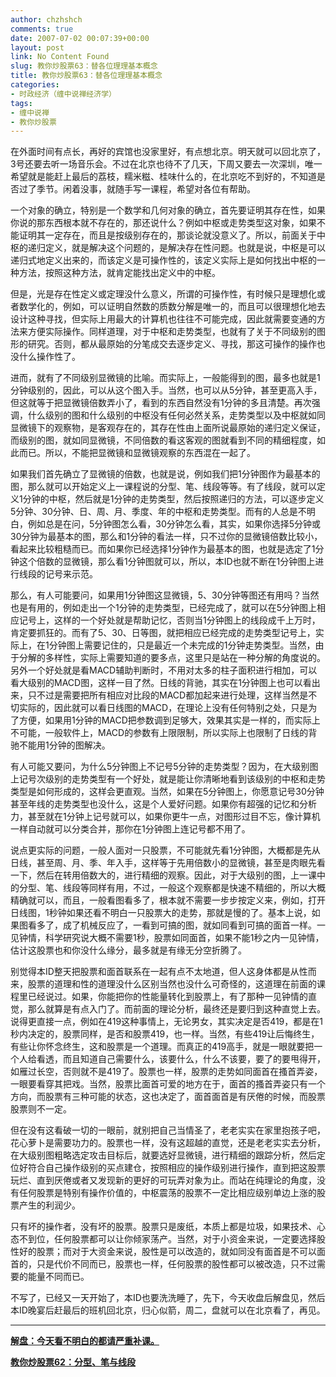 ```yaml
---
author: chzhshch
comments: true
date: 2007-07-02 00:07:39+00:00
layout: post
link: No Content Found
slug: 教你炒股票63：替各位理理基本概念
title: 教你炒股票63：替各位理理基本概念
categories:
- 时政经济（缠中说禅经济学）
tags:
- 缠中说禅
- 教你炒股票
---
```


			

在外面时间有点长，再好的宾馆也没家里好，有点想北京。明天就可以回北京了，3号还要去听一场音乐会。不过在北京也待不了几天，下周又要去一次深圳，唯一希望就是能赶上最后的荔枝，糯米糍、桂味什么的，在北京吃不到好的，不知道是否过了季节。闲着没事，就随手写一课程，希望对各位有帮助。

一个对象的确立，特别是一个数学和几何对象的确立，首先要证明其存在性，如果你说的那东西根本就不存在的，那还说什么？例如中枢或走势类型这对象，如果不能证明其一定存在，而且是按级别存在的，那谈论就没意义了。所以，前面关于中枢的递归定义，就是解决这个问题的，是解决存在性问题。也就是说，中枢是可以递归式地定义出来的，而该定义是可操作性的，该定义实际上是如何找出中枢的一种方法，按照这种方法，就肯定能找出定义中的中枢。

但是，光是存在性定义或定理没什么意义，所谓的可操作性，有时候只是理想化或者数学化的，例如，可以证明自然数的质数分解是唯一的，而且可以很理想化地去设计这种寻找，但实际上用最大的计算机也往往不可能完成，因此就需要变通的方法来方便实际操作。同样道理，对于中枢和走势类型，也就有了关于不同级别的图形的研究。否则，都从最原始的分笔成交去逐步定义、寻找，那这可操作的操作也没什么操作性了。

进而，就有了不同级别显微镜的比喻。而实际上，一般能得到的图，最多也就是1分钟级别的，因此，可以从这个图入手。当然，也可以从5分钟，甚至更高入手，但这就等于把显微镜倍数弄小了，看到的东西自然没有1分钟的多且清楚。再次强调，什么级别的图和什么级别的中枢没有任何必然关系，走势类型以及中枢就如同显微镜下的观察物，是客观存在的，其存在性由上面所说最原始的递归定义保证，而级别的图，就如同显微镜，不同倍数的看这客观的图就看到不同的精细程度，如此而已。所以，不能把显微镜和显微镜观察的东西混在一起了。

如果我们首先确立了显微镜的倍数，也就是说，例如我们把1分钟图作为最基本的图，那么就可以开始定义上一课程说的分型、笔、线段等等。有了线段，就可以定义1分钟的中枢，然后就是1分钟的走势类型，然后按照递归的方法，可以逐步定义5分钟、30分钟、日、周、月、季度、年的中枢和走势类型。而有的人总是不明白，例如总是在问，5分钟图怎么看，30分钟怎么看，其实，如果你选择5分钟或30分钟为最基本的图，那么和1分钟的看法一样，只不过你的显微镜倍数比较小，看起来比较粗糙而已。而如果你已经选择1分钟作为最基本的图，也就是选定了1分钟这个倍数的显微镜，那么看1分钟图就可以，所以，本ID也就不断在1分钟图上进行线段的记号来示范。

那么，有人可能要问，如果用1分钟图这显微镜，5、30分钟等图还有用吗？当然也是有用的，例如走出一个1分钟的走势类型，已经完成了，就可以在5分钟图上相应记号上，这样的一个好处就是帮助记忆，否则当1分钟图上的线段成千上万时，肯定要抓狂的。而有了5、30、日等图，就把相应已经完成的走势类型记号上，实际上，在1分钟图上需要记住的，只是最近一个未完成的1分钟走势类型。当然，由于分解的多样性，实际上需要知道的要多点，这里只是站在一种分解的角度说的。另外一个好处就是看MACD辅助判断时，不用对太多的柱子面积进行相加，可以看大级别的MACD图，这样一目了然。日线的背驰，其实在1分钟图上也可以看出来，只不过是需要把所有相应对比段的MACD都加起来进行处理，这样当然是不切实际的，因此就可以看日线图的MACD，在理论上没有任何特别之处，只是为了方便，如果用1分钟的MACD把参数调到足够大，效果其实是一样的，而实际上不可能，一般软件上，MACD的参数有上限限制，所以实际上也限制了日线的背驰不能用1分钟的图解决。

有人可能又要问，为什么5分钟图上不记号5分钟的走势类型？因为，在大级别图上记号次级别的走势类型有一个好处，就是能让你清晰地看到该级别的中枢和走势类型是如何形成的，这样会更直观。当然，如果在5分钟图上，你愿意记号30分钟甚至年线的走势类型也没什么，这是个人爱好问题。如果你有超强的记忆和分析力，甚至就在1分钟上记号就可以，如果你更牛一点，对图形过目不忘，像计算机一样自动就可以分类合并，那你在1分钟图上连记号都不用了。

说点更实际的问题，一般人面对一只股票，不可能就先看1分钟图，大概都是先从日线，甚至周、月、季、年入手，这样等于先用倍数小的显微镜，甚至是肉眼先看一下，然后在转用倍数大的，进行精细的观察。因此，对于大级别的图，上一课中的分型、笔、线段等同样有用，不过，一般这个观察都是快速不精细的，所以大概精确就可以，而且，一般看图看多了，根本就不需要一步步按定义来，例如，打开日线图，1秒钟如果还看不明白一只股票大的走势，那就是慢的了。基本上说，如果图看多了，成了机械反应了，一看到可搞的图，就如同看到可搞的面首一样。一见钟情，科学研究说大概不需要1秒，股票如同面首，如果不能1秒之内一见钟情，估计这股票也和你没什么缘分，最多就是有缘无分空折腾了。

别觉得本ID整天把股票和面首联系在一起有点不太地道，但人这身体都是从性而来，股票的道理和性的道理没什么区别当然也没什么可奇怪的，这道理在前面的课程里已经说过。如果，你能把你的性能量转化到股票上，有了那种一见钟情的直觉，那么就算是有点入门了。而前面的理论分析，最终还是要归到这种直觉上去。说得更直接一点，例如在419这种事情上，无论男女，其实决定是否419，都是在1秒内决定的，股票同样，是否和股票419，也一样。当然，有些419让后悔终生，有些让你怀念终生，这和股票是一个道理。而真正的419高手，就是一眼就要把一个人给看透，而且知道自己需要什么，该要什么，什么不该要，要了的要甩得开，如雁过长空，否则就不是419了。股票也一样，股票的走势如同面首在搔首弄姿，一眼要看穿其把戏。当然，股票比面首可爱的地方在于，面首的搔首弄姿只有一个方向，而股票有三种可能的状态，这也决定了，面首面首是有厌倦的时候，而股票股票则不一定。

但在没有这看破一切的一眼前，就别把自己当情圣了，老老实实在家里抱孩子吧，花心萝卜是需要功力的。股票也一样，没有这超越的直觉，还是老老实实去分析，在大级别图粗略选定攻击目标后，就要选好显微镜，进行精细的跟踪分析，然后定位好符合自己操作级别的买点建仓，按照相应的操作级别进行操作，直到把这股票玩烂、直到厌倦或者又发现新的更好的可玩弄对象为止。而站在纯理论的角度，没有任何股票是特别有操作价值的，中枢震荡的股票不一定比相应级别单边上涨的股票产生的利润少。

只有坏的操作者，没有坏的股票。股票只是废纸，本质上都是垃圾，如果技术、心态不到位，任何股票都可以让你倾家荡产。当然，对于小资金来说，一定要选择股性好的股票；而对于大资金来说，股性是可以改造的，就如同没有面首是不可以面首的，只是代价不同而已，股票也一样，任何股票的股性都可以被改造，只不过需要的能量不同而已。

不写了，已经又一天开始了，本ID也要洗洗睡了，先下，今天收盘后解盘见，然后本ID晚宴后赶最后的班机回北京，归心似箭，周二，盘就可以在北京看了，再见。

** **

[**解盘：今天看不明白的都请严重补课。**](http://blog.sina.com.cn/u/486e105c01000bgr)

[**教你炒股票62：分型、笔与线段**](http://blog.sina.com.cn/u/486e105c01000bf2)
